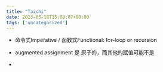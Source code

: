 ```yaml
---
title: "Taichi"
date: 2023-05-18T15:08:07+00:00
tags: ['uncategorized']
---
```

- 命令式Imperative / 函数式Functional: for-loop or recursion

- augmented assignment 是 原子的，而其他的赋值可能不是
- 